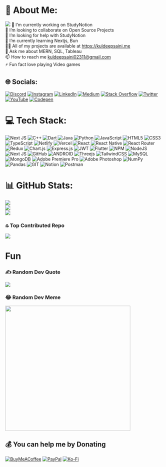 # 💫 About Me:
![](https://visitcount.itsvg.in/api?id=kuldeepsaini23&label=Profile%20Views&color=0&icon=0&pretty=true)
🔭 I’m currently working on StudyNotion<br>👯 I’m looking to collaborate on Open Source Projects<br>🤝 I’m looking for help with StudyNotion<br>🌱 I’m currently learning Nextjs, Bun<br>👨‍💻 All of my projects are available at https://kuldeepsaini.me<br>💬 Ask me about MERN, SQL, Tableau<br>📫 How to reach me kuldeepsaini02311@gmail.com<br>⚡ Fun fact  love playing Video games

[//]: <## 🏆 GitHub Trophies ![](https://github-profile-trophy.vercel.app/?username=kuldeepsaini23&theme=dracula&no-frame=false&no-bg=true&margin-w=4)>

## 🌐 Socials:
[![Discord](https://img.shields.io/badge/Discord-%237289DA.svg?logo=discord&logoColor=white)](https://discord.gg/https://discord.gg/X8z7aJn) [![Instagram](https://img.shields.io/badge/Instagram-%23E4405F.svg?logo=Instagram&logoColor=white)](https://instagram.com/kuldeepsaini_23) [![LinkedIn](https://img.shields.io/badge/LinkedIn-%230077B5.svg?logo=linkedin&logoColor=white)](https://linkedin.com/in/kuldeepsaini_23) [![Medium](https://img.shields.io/badge/Medium-12100E?logo=medium&logoColor=white)](https://medium.com/@@techbro2311) [![Stack Overflow](https://img.shields.io/badge/-Stackoverflow-FE7A16?logo=stack-overflow&logoColor=white)](https://stackoverflow.com/users/19676461/kuldeepsaini-23) [![Twitter](https://img.shields.io/badge/Twitter-%231DA1F2.svg?logo=Twitter&logoColor=white)](https://twitter.com/kuldeepsaini_23) [![YouTube](https://img.shields.io/badge/YouTube-%23FF0000.svg?logo=YouTube&logoColor=white)](https://youtube.com/@@ultraflick) [![Codepen](https://img.shields.io/badge/Codepen-000000?style=for-the-badge&logo=codepen&logoColor=white)](https://codepen.io/kuldeepsaini23) 

# 💻 Tech Stack:
![Next JS](https://img.shields.io/badge/Next-black?style=flat-square&logo=next.js&logoColor=white) ![C++](https://img.shields.io/badge/c++-%2300599C.svg?style=flat-square&logo=c%2B%2B&logoColor=white) ![Dart](https://img.shields.io/badge/dart-%230175C2.svg?style=flat-square&logo=dart&logoColor=white) ![Java](https://img.shields.io/badge/java-%23ED8B00.svg?style=flat-square&logo=java&logoColor=white) ![Python](https://img.shields.io/badge/python-3670A0?style=flat-square&logo=python&logoColor=ffdd54) ![JavaScript](https://img.shields.io/badge/javascript-%23323330.svg?style=flat-square&logo=javascript&logoColor=%23F7DF1E) ![HTML5](https://img.shields.io/badge/html5-%23E34F26.svg?style=flat-square&logo=html5&logoColor=white) ![CSS3](https://img.shields.io/badge/css3-%231572B6.svg?style=flat-square&logo=css3&logoColor=white) ![TypeScript](https://img.shields.io/badge/typescript-%23007ACC.svg?style=flat-square&logo=typescript&logoColor=white) ![Netlify](https://img.shields.io/badge/netlify-%23000000.svg?style=flat-square&logo=netlify&logoColor=#00C7B7) ![Vercel](https://img.shields.io/badge/vercel-%23000000.svg?style=flat-square&logo=vercel&logoColor=white) ![React](https://img.shields.io/badge/react-%2320232a.svg?style=flat-square&logo=react&logoColor=%2361DAFB) ![React Native](https://img.shields.io/badge/react_native-%2320232a.svg?style=flat-square&logo=react&logoColor=%2361DAFB) ![React Router](https://img.shields.io/badge/React_Router-CA4245?style=flat-square&logo=react-router&logoColor=white) ![Redux](https://img.shields.io/badge/redux-%23593d88.svg?style=flat-square&logo=redux&logoColor=white) ![Chart.js](https://img.shields.io/badge/chart.js-F5788D.svg?style=flat-square&logo=chart.js&logoColor=white) ![Express.js](https://img.shields.io/badge/express.js-%23404d59.svg?style=flat-square&logo=express&logoColor=%2361DAFB) ![JWT](https://img.shields.io/badge/JWT-black?style=flat-square&logo=JSON%20web%20tokens) ![Flutter](https://img.shields.io/badge/Flutter-%2302569B.svg?style=flat-square&logo=Flutter&logoColor=white) ![NPM](https://img.shields.io/badge/NPM-%23000000.svg?style=flat-square&logo=npm&logoColor=white) ![NodeJS](https://img.shields.io/badge/node.js-6DA55F?style=flat-square&logo=node.js&logoColor=white) ![Next JS](https://img.shields.io/badge/Next-black?style=flat-square&logo=next.js&logoColor=white) ![GitHub](https://img.shields.io/badge/GitHub-%23121011.svg?style=flat-square&logo=github&logoColor=white) ![ANDROID](https://img.shields.io/badge/android-%2320232a.svg?style=flat-square&logo=android&logoColor=%a4c639) ![Threejs](https://img.shields.io/badge/threejs-black?style=flat-square&logo=three.js&logoColor=white) ![TailwindCSS](https://img.shields.io/badge/tailwindcss-%2338B2AC.svg?style=flat-square&logo=tailwind-css&logoColor=white) ![MySQL](https://img.shields.io/badge/mysql-%2300f.svg?style=flat-square&logo=mysql&logoColor=white) ![MongoDB](https://img.shields.io/badge/MongoDB-%234ea94b.svg?style=flat-square&logo=mongodb&logoColor=white) ![Adobe Premiere Pro](https://img.shields.io/badge/Adobe%20Premiere%20Pro-9999FF.svg?style=flat-square&logo=Adobe%20Premiere%20Pro&logoColor=white) ![Adobe Photoshop](https://img.shields.io/badge/adobephotoshop-%2331A8FF.svg?style=flat-square&logo=adobephotoshop&logoColor=white) ![NumPy](https://img.shields.io/badge/numpy-%23013243.svg?style=flat-square&logo=numpy&logoColor=white) ![Pandas](https://img.shields.io/badge/pandas-%23150458.svg?style=flat-square&logo=pandas&logoColor=white) ![GIT](https://img.shields.io/badge/Git-fc6d26?style=flat-square&logo=git&logoColor=white) ![Notion](https://img.shields.io/badge/Notion-%23000000.svg?style=flat-square&logo=notion&logoColor=white) ![Postman](https://img.shields.io/badge/Postman-FF6C37?style=flat-square&logo=postman&logoColor=white)
# 📊 GitHub Stats:
![](https://github-readme-stats.vercel.app/api?username=kuldeepsaini23&theme=radical&hide_border=false&include_all_commits=true&count_private=true)<br/>
![](https://github-readme-streak-stats.herokuapp.com/?user=kuldeepsaini23&theme=radical&hide_border=false)<br/>
![](https://github-readme-stats.vercel.app/api/top-langs/?username=kuldeepsaini23&theme=radical&hide_border=false&include_all_commits=true&count_private=true&layout=compact)


### 🔝 Top Contributed Repo
![](https://github-contributor-stats.vercel.app/api?username=kuldeepsaini23&limit=5&theme=dracula&combine_all_yearly_contributions=true)

# Fun
### ✍️ Random Dev Quote
![](https://quotes-github-readme.vercel.app/api?type=horizontal&theme=radical)


### 😂 Random Dev Meme
<img src='https://randommeme-five.vercel.app/' style="height: 400px;"/>

## 💰 You can help me by Donating
  [![BuyMeACoffee](https://img.shields.io/badge/Buy%20Me%20a%20Coffee-ffdd00?style=for-the-badge&logo=buy-me-a-coffee&logoColor=black)](https://buymeacoffee.com/kuldeepsaim) [![PayPal](https://img.shields.io/badge/PayPal-00457C?style=for-the-badge&logo=paypal&logoColor=white)](https://paypal.me/kuldeeepsaini2311) [![Ko-Fi](https://img.shields.io/badge/Ko--fi-F16061?style=for-the-badge&logo=ko-fi&logoColor=white)](https://ko-fi.com/kuldeepsaini) 





  
<!-- Proudly created with GPRM ( https://gprm.itsvg.in ) -->
